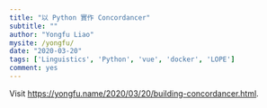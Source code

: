 ```yaml
---
title: "以 Python 實作 Concordancer"
subtitle: ""
author: "Yongfu Liao"
mysite: /yongfu/
date: "2020-03-20"
tags: ['Linguistics', 'Python', 'vue', 'docker', 'LOPE']
comment: yes
---
```



Visit <https://yongfu.name/2020/03/20/building-concordancer.html>.